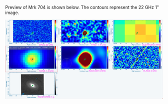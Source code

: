 Preview of Mrk 704 is shown below. The contours represent the 22 GHz 1" image. 

![Mrk704.png](Mrk704.png "Mrk704")

